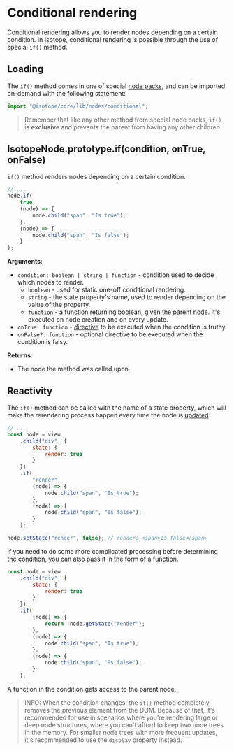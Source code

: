 # Conditional rendering

Conditional rendering allows you to render nodes depending on a certain condition. In Isotope, conditional rendering is possible through the use of special `if()` method.

## Loading

The `if()` method comes in one of special [node packs](./node-packs.md), and can be imported on-demand with the following statement:

```javascript
import "@isotope/core/lib/nodes/conditional";
```

> Remember that like any other method from special node packs, `if()` is **exclusive** and prevents the parent from having any other children.

## IsotopeNode.prototype.if(condition, onTrue, onFalse)

`if()` method renders nodes depending on a certain condition.

```javascript
// ...
node.if(
    true,
    (node) => {
        node.child("span", "Is true");
    },
    (node) => {
        node.child("span", "Is false");
    }
);
```

**Arguments**:

- `condition: boolean | string | function` - condition used to decide which nodes to render.
  - `boolean` - used for static one-off conditional rendering.
  - `string` - the state property's name, used to render depending on the value of the property.
  - `function` - a function returning boolean, given the parent node. It's executed on node creation and on every update.
- `onTrue: function` - [directive](./directives.md) to be executed when the condition is truthy.
- `onFalse?: function` - optional directive to be executed when the condition is falsy.

**Returns**:

- The node the method was called upon.

## Reactivity

The `if()` method can be called with the name of a state property, which will make the rerendering process happen every time the node is [updated](./reactivity.md).

```javascript
// ...
const node = view
    .child("div", {
        state: {
            render: true
        }
    })
    .if(
        "render",
        (node) => {
            node.child("span", "Is true");
        },
        (node) => {
            node.child("span", "Is false");
        }
    );

node.setState("render", false); // renders <span>Is false</span>
```

If you need to do some more complicated processing before determining the condition, you can also pass it in the form of a function.

```javascript
const node = view
    .child("div", {
        state: {
            render: true
        }
    })
    .if(
        (node) => {
            return !node.getState("render");
        },
        (node) => {
            node.child("span", "Is true");
        },
        (node) => {
            node.child("span", "Is false");
        }
    );
```

A function in the condition gets access to the parent node.

> INFO: When the condition changes, the `if()` method completely removes the previous element from the DOM. Because of that, it's recommended for use in scenarios where you're rendering large or deep node structures, where you can't afford to keep two node trees in the memory. For smaller node trees with more frequent updates, it's recommended to use the `display` property instead.
